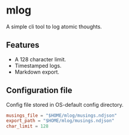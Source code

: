 # mlog

A simple cli tool to log atomic thoughts.

## Features

- A 128 character limit.
- Timestamped logs.
- Markdown export.

## Configuration file

Config file stored in OS-default config directory.

```config.toml
musings_file = "$HOME/mlog/musings.ndjson"
export_path = "$HOME/mlog/musings.ndjson"
char_limit = 128

```
